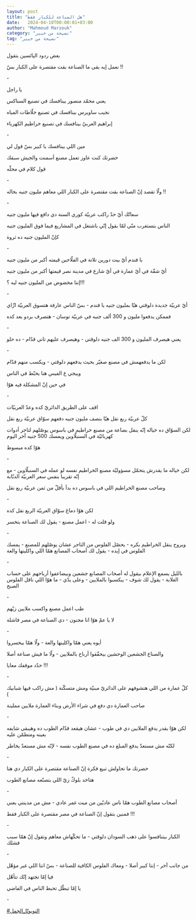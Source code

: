 ```yaml
---
layout: post
title: "هل الصناعة للكبار فقط"
date:   2024-04-10T00:00:01+03:00
author: "Mahmoud Marzouk"
category: "نصيحة من خبير"
tag: "نصيحة من خبير"
---
```



بعض ردود اليائسين بتقول

نعمل إيه بقى ما الصناعة بقت مقتصرة على الكبار بسّ
!!

\-

يا راجل

يعني محمّد منصور بينافسك في تصنيع السناكس

نجيب ساويرس بينافسك في تصنيع خلّاطات المياه

إبراهيم العربيّ بينافسك في تصنيع خراطيم الكهرباء

\-

مين اللي بينافسك يا كبير بسّ قول لي

حضرتك كنت عاوز تعمل مصنع أسمنت والجيش سبقك

قول كلام في محلّه

\-

ولّا تقصد إنّ الصناعة بقت مقتصرة على الكبار اللي معاهم
مليون جنيه بحاله !!

\-

سعاتّك أيّ حدّ راكب عربيّة كوري السنة دي دافع فيها مليون
جنيه

الناس بتستغرب منّي لمّا بقول إنّي باشتغل في المشاريع فيما
فوق المليون جنيه

كإنّ المليون جنيه ده ثروة

\-

يا فندم أيّ بيت دورين تلاتة في الفلّاحين قيمته أكبر من
مليون جنيه

أيّ شقّة في أيّ عمارة في أيّ شارع في مدينة نصر قيمتها أكبر
من مليون جنيه

إنتا مخضوض من المليون جنيه ليه ؟!!!

\-

أيّ عربيّة جديدة دلوقتي هيّا بمليون جنيه يا فندم - بسّ الناس
عارفة هتسوق العربيّة ازّاي

فممكن يدفعوا مليون و 300 ألف جنيه في عربيّة توسان - هتصرف
بردو بعد كده

\-

يعني هيصرف المليون و 300 الف جنيه دلوقتي - وهيصرف عليهم
تاني قدّام - ده حلو

\-

لكن ما يدفعهمش في مصنع صغيّر بحيث يدفعهم دلوقتي - ويكسب
منهم قدّام

وييجي ع الفيس هنا يحبّط في الناس

في حين إنّ المشكلة فيه هوّا

\-

اقف على الطريق الدائريّ كده وعدّ العربيّات

كلّ عربيّة ربع نقل هيّا بنصف مليون جنيه دفعهم سوّاق عربيّة
ربع نقل

لكن السوّاق ده خياله إنّه ينقل بضاعة من مصنع خراطيم في
باسوس يوصّلهم لتاجر أدوات كهربائيّة في السنبلّاوين ويمسك 500 جنيه آخر
اليوم

هوّا كده مبسوط

\-

لكن خياله ما يقدرش يتحمّل مسؤوليّة مصنع الخراطيم نفسه لو
عمله في السنبلّاوين - مع إنّه تقريبا بنفس سعر العربيّة الدبّابة

وصاحب مصنع الخراطيم اللي في باسوس ده بدأ بأقلّ من ثمن
عربيّة ربع نقل

\-

لكن هوّا دماغ سوّاق العربيّة الربع نقل كده

ولو قلت له - اعمل مصنع - يقول لك الصناعة بتخسر

\-

ويروح ينقل الخراطيم بكره - يحصّل الفلوس من التاجر عشان
يوصّلهم للمصنع - يمسك الفلوس في إيده - يقول لك أصحاب المصانع همّا اللي
واكلينها والعة

\-

بالليل يسمع الإعلام بيقول له أصحاب المصانع جشعين
وبيضاعفوا أرباحهم على حساب الغلابة - يقول لك شوف - بيكسبوا بالملايين -
وعلى يدّي - ما هوّا اللي ناقل الفلوس الصبح

\-

طب اعمل مصنع واكسب ملايين زيّهم

لا يا عمّ هوّا انا مجنون - دي الصناعة في مصر فاشلة

\-

أيوه يعني همّا واكلينها والعة - ولّا همّا بيخسروا

والصناع الجشعين الوحشين بيحقّقوا أرباح بالملايين - ولّا ما
فيش صناعة أصلا

حدّد موقفك معايا !!!

\-

كلّ عمارة من اللي هتشوفهم على الدائريّ مبنيّة ومش متسكّنة (
مش راكب فيها شبابيك )

صاحب العمارة دي دفع في شراء الأرض وبناء العمارة ملايين
مملينة

\-

لكن هوّا يقدر يدفع الملايين دي في طوب - عشان هيقعد قدّام
الطوب ده وهيبقى شايفه بعينه ومتطمّن عليه

لكنّه مش مستعدّ يدفع المبلغ ده في مصنع الطوب نفسه - لإنّه
مش مستعدّ يخاطر

\-

حضرتك ما تحاولش تبيع فكرة إنّ الصناعة مقتصرة على الكبار
دي هنا

هتاخد بلوكّ زيّ اللي بتصنّعه مصانع الطوب

\-

أصحاب مصانع الطوب همّا ناس عاديّين من ميت غمر عادي - مش من
مدينتي يعني

فمنين بتقول إنّ الصناعة في مصر مقتصرة على الكبار
فقط !!!

\-

الكبار بيتنافسوا على ذهب السودان دلوقتي - ما تحكّهاش
معاهم وتقول إنّ همّا سبب فشلك

\-

من جانب آخر - إنتا كبير أصلا - ومعاك الفلوس الكافية
للصناعة - بسّ انتا اللي غير مؤهّل

فيا إمّا تجتهد إنّك تتأهّل

يا إمّا تبطّل تحبط الناس في الفاضي

\-

[<u>\#التويوتّا\_الجمل</u>](https://www.facebook.com/hashtag/%D8%A7%D9%84%D8%AA%D9%88%D9%8A%D9%88%D8%AA%D9%91%D8%A7_%D8%A7%D9%84%D8%AC%D9%85%D9%84?__eep__=6&__cft__%5b0%5d=AZVwYanZdI4OKzdenRDZ_EvAusaCkUsK2r1I-ndYYVdb3TbqufT3n7LYUZejQx-ztlmVoHZ1WwUoVLJRcbXxJWg9_8y0a36e_eiRdHbC4kp08MDurpI4mVIPdSe0Et5SJA_gGeQ_usmZeuohnRw--zvYb9SCuZbv3IWrgFs5xScK3LGKEUxxR84f1xHHlbb15EM&__tn__=*NK-R)
